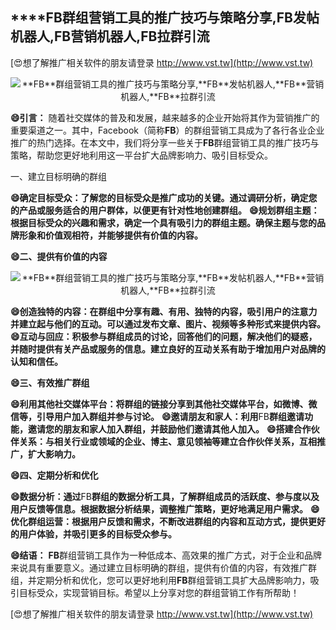 ## ****FB**群组营销工具的推广技巧与策略分享,**FB**发帖机器人,**FB**营销机器人,**FB**拉群引流**

[😍想了解推广相关软件的朋友请登录 http://www.vst.tw](http://www.vst.tw)

 <center><img src="https://vst.tw/MP4/tuiguang/png/3.png" alt="**FB**群组营销工具的推广技巧与策略分享,**FB**发帖机器人,**FB**营销机器人,**FB**拉群引流"></center>

**😄引言：**
随着社交媒体的普及和发展，越来越多的企业开始将其作为营销推广的重要渠道之一。其中，Facebook（简称**FB**）的群组营销工具成为了各行各业企业推广的热门选择。在本文中，我们将分享一些关于**FB**群组营销工具的推广技巧与策略，帮助您更好地利用这一平台扩大品牌影响力、吸引目标受众。

一、建立目标明确的群组

**😄确定目标受众：了解您的目标受众是推广成功的关键。通过调研分析，确定您的产品或服务适合的用户群体，以便更有针对性地创建群组。**
**😄规划群组主题：根据目标受众的兴趣和需求，确定一个具有吸引力的群组主题。确保主题与您的品牌形象和价值观相符，并能够提供有价值的内容。**

**😄二、提供有价值的内容**

 <center><img src="https://vst.tw/MP4/tuiguang/png/6.png" alt="**FB**群组营销工具的推广技巧与策略分享,**FB**发帖机器人,**FB**营销机器人,**FB**拉群引流"></center>

**😄创造独特的内容：在群组中分享有趣、有用、独特的内容，吸引用户的注意力并建立起与他们的互动。可以通过发布文章、图片、视频等多种形式来提供内容。**
**😄互动与回应：积极参与群组成员的讨论，回答他们的问题，解决他们的疑惑，并随时提供有关产品或服务的信息。建立良好的互动关系有助于增加用户对品牌的认知和信任。**

**😄三、有效推广群组**

**😄利用其他社交媒体平台：将群组的链接分享到其他社交媒体平台，如微博、微信等，引导用户加入群组并参与讨论。**
**😄邀请朋友和家人：利用**FB**群组邀请功能，邀请您的朋友和家人加入群组，并鼓励他们邀请其他人加入。**
**😄搭建合作伙伴关系：与相关行业或领域的企业、博主、意见领袖等建立合作伙伴关系，互相推广，扩大影响力。**

**😄四、定期分析和优化**

**😄数据分析：通过**FB**群组的数据分析工具，了解群组成员的活跃度、参与度以及用户反馈等信息。根据数据分析结果，调整推广策略，更好地满足用户需求。**
**😄优化群组运营：根据用户反馈和需求，不断改进群组的内容和互动方式，提供更好的用户体验，并吸引更多的目标受众参与。**

**😄结语：**
**FB**群组营销工具作为一种低成本、高效果的推广方式，对于企业和品牌来说具有重要意义。通过建立目标明确的群组，提供有价值的内容，有效推广群组，并定期分析和优化，您可以更好地利用**FB**群组营销工具扩大品牌影响力，吸引目标受众，实现营销目标。希望以上分享对您的群组营销工作有所帮助！

[😍想了解推广相关软件的朋友请登录 http://www.vst.tw](http://www.vst.tw)



